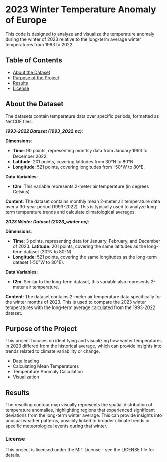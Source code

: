 # 2023 Winter Temperature Anomaly of Europe

This code is designed to analyze and visualize the temperature anomaly during the winter of 2023 relative to the long-term average winter temperatures from 1993 to 2022. 
## Table of Contents
- [About the Dataset](#about-the-dataset)
- [Purpose of the Project](#purpose-of-the-project)
- [Results](#results)
- [License](#license)

## About the Dataset

The datasets contain temperature data over specific periods, formatted as NetCDF files.

***1993-2022 Dataset (1993_2022.nc)***:

**Dimensions**:

 - **Time**: 90 points, representing monthly data from January 1993 to December 2022.
 - **Latitude**: 201 points, covering latitudes from 30°N to 80°N.
 - **Longitude**: 521 points, covering longitudes from -50°W to 80°E.

**Data Variables**:

- **t2m**: This variable represents 2-meter air temperature (in degrees Celsius)

**Content**:
The dataset contains monthly mean 2-meter air temperature data over a 30-year period (1993-2022). This is typically used to analyze long-term temperature trends and calculate climatological averages.

***2023 Winter Dataset (2023_winter.nc)***:

**Dimensions**:

- **Time**: 3 points, representing data for January, February, and December of 2023.
 **Latitude**: 201 points, covering the same latitudes as the long-term dataset (30°N to 80°N).
- **Longitude**: 521 points, covering the same longitudes as the long-term dataset (-50°W to 80°E).

**Data Variables**:
- **t2m**: Similar to the long-term dataset, this variable also represents 2-meter air temperature.

**Content**:
The dataset contains 2-meter air temperature data specifically for the winter months of 2023. This is used to compare the 2023 winter temperatures with the long-term average calculated from the 1993-2022 dataset.

## Purpose of the Project
This project focuses on identifying and visualizing how winter temperatures in 2023 differed from the historical average, which can provide insights into trends related to climate variability or change.

- Data loading
- Calculating Mean Temperatures
- Temperature Anomaly Calculation
- Visualization

## Results
 
The resulting contour map visually represents the spatial distribution of temperature anomalies, highlighting regions that experienced significant deviations from the long-term winter average. This can provide insights into unusual weather patterns, possibly linked to broader climate trends or specific meteorological events during that winter.


### License

This project is licensed under the MIT License - see the LICENSE file for details.

